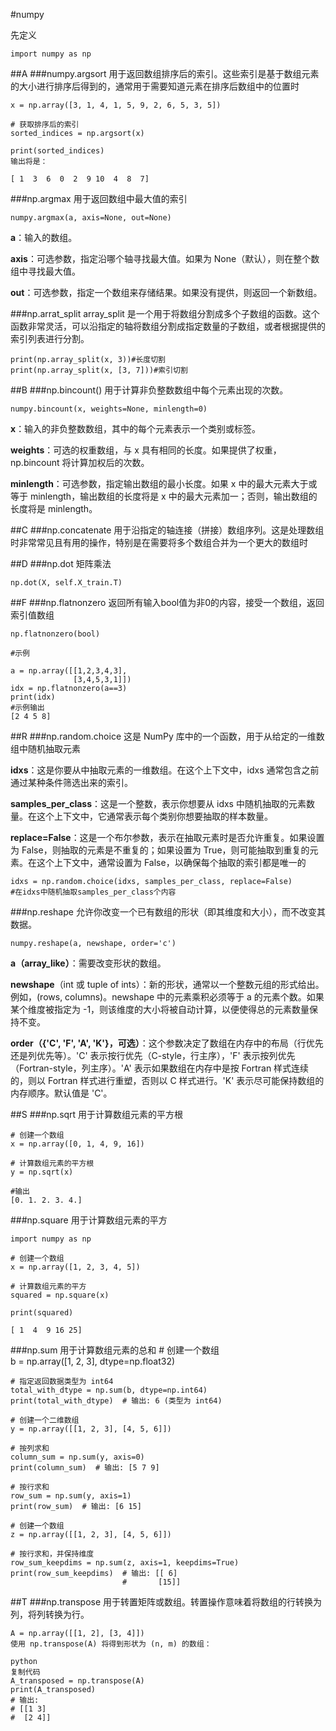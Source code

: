 #numpy

先定义

	import numpy as np

##A
###numpy.argsort
用于返回数组排序后的索引。这些索引是基于数组元素的大小进行排序后得到的，通常用于需要知道元素在排序后数组中的位置时
	
	x = np.array([3, 1, 4, 1, 5, 9, 2, 6, 5, 3, 5])  
	  
	# 获取排序后的索引  
	sorted_indices = np.argsort(x)  
	  
	print(sorted_indices)
	输出将是：
	
	[ 1  3  6  0  2  9 10  4  8  7]

###np.argmax
用于返回数组中最大值的索引

	numpy.argmax(a, axis=None, out=None)

**a**：输入的数组。

**axis**：可选参数，指定沿哪个轴寻找最大值。如果为 None（默认），则在整个数组中寻找最大值。

**out**：可选参数，指定一个数组来存储结果。如果没有提供，则返回一个新数组。

###np.arrat_split
array_split 是一个用于将数组分割成多个子数组的函数。这个函数非常灵活，可以沿指定的轴将数组分割成指定数量的子数组，或者根据提供的索引列表进行分割。

	print(np.array_split(x, 3))#长度切割
	print(np.array_split(x, [3, 7]))#索引切割 


##B
###np.bincount()
用于计算非负整数数组中每个元素出现的次数。

	numpy.bincount(x, weights=None, minlength=0)

**x**：输入的非负整数数组，其中的每个元素表示一个类别或标签。

**weights**：可选的权重数组，与 x 具有相同的长度。如果提供了权重，np.bincount 将计算加权后的次数。

**minlength**：可选参数，指定输出数组的最小长度。如果 x 中的最大元素大于或等于 minlength，输出数组的长度将是 x 中的最大元素加一；否则，输出数组的长度将是 minlength。

##C
###np.concatenate
用于沿指定的轴连接（拼接）数组序列。这是处理数组时非常常见且有用的操作，特别是在需要将多个数组合并为一个更大的数组时



##D
###np.dot
矩阵乘法

	np.dot(X, self.X_train.T)

##F
###np.flatnonzero
返回所有输入bool值为非0的内容，接受一个数组，返回索引值数组

	np.flatnonzero(bool)

	#示例

	a = np.array([[1,2,3,4,3],
	              [3,4,5,3,1]])
	idx = np.flatnonzero(a==3)
	print(idx)
	#示例输出
	[2 4 5 8]

##R
###np.random.choice
这是 NumPy 库中的一个函数，用于从给定的一维数组中随机抽取元素

**idxs**：这是你要从中抽取元素的一维数组。在这个上下文中，idxs 通常包含之前通过某种条件筛选出来的索引。

**samples_per_class**：这是一个整数，表示你想要从 idxs 中随机抽取的元素数量。在这个上下文中，它通常表示每个类别你想要抽取的样本数量。

**replace=False**：这是一个布尔参数，表示在抽取元素时是否允许重复。如果设置为 False，则抽取的元素是不重复的；如果设置为 True，则可能抽取到重复的元素。在这个上下文中，通常设置为 False，以确保每个抽取的索引都是唯一的

	idxs = np.random.choice(idxs, samples_per_class, replace=False)
	#在idxs中随机抽取samples_per_class个内容

###np.reshape
允许你改变一个已有数组的形状（即其维度和大小），而不改变其数据。

	numpy.reshape(a, newshape, order='c')

**a（array_like）**：需要改变形状的数组。

**newshape**（int 或 tuple of ints）：新的形状，通常以一个整数元组的形式给出。例如，(rows, columns)。newshape 中的元素乘积必须等于 a 的元素个数。如果某个维度被指定为 -1，则该维度的大小将被自动计算，以便使得总的元素数量保持不变。

**order（{'C', 'F', 'A', 'K'}，可选）**：这个参数决定了数组在内存中的布局（行优先还是列优先等）。'C' 表示按行优先（C-style，行主序），'F' 表示按列优先（Fortran-style，列主序）。'A' 表示如果数组在内存中是按 Fortran 样式连续的，则以 Fortran 样式进行重塑，否则以 C 样式进行。'K' 表示尽可能保持数组的内存顺序。默认值是 'C'。

##S
###np.sqrt
用于计算数组元素的平方根
	
	# 创建一个数组  
	x = np.array([0, 1, 4, 9, 16])  
	  
	# 计算数组元素的平方根  
	y = np.sqrt(x)	
	
	#输出
	[0. 1. 2. 3. 4.]

###np.square
用于计算数组元素的平方
	
	import numpy as np  
	  
	# 创建一个数组  
	x = np.array([1, 2, 3, 4, 5])  
	  
	# 计算数组元素的平方  
	squared = np.square(x)  
	  
	print(squared)
	
	[ 1  4  9 16 25]

###np.sum
用于计算数组元素的总和
	# 创建一个数组  
	b = np.array([1, 2, 3], dtype=np.float32)  
	
	# 指定返回数据类型为 int64  
	total_with_dtype = np.sum(b, dtype=np.int64)  
	print(total_with_dtype)  # 输出: 6 (类型为 int64)
	
	# 创建一个二维数组  
	y = np.array([[1, 2, 3], [4, 5, 6]])  
	
	# 按列求和  
	column_sum = np.sum(y, axis=0)  
	print(column_sum)  # 输出: [5 7 9]  
	
	# 按行求和  
	row_sum = np.sum(y, axis=1)  
	print(row_sum)  # 输出: [6 15]
	
	# 创建一个数组  
	z = np.array([[1, 2, 3], [4, 5, 6]])  
	
	# 按行求和，并保持维度  
	row_sum_keepdims = np.sum(z, axis=1, keepdims=True)  
	print(row_sum_keepdims)  # 输出: [[ 6]  
	                         #       [15]]

##T
###np.transpose
用于转置矩阵或数组。转置操作意味着将数组的行转换为列，将列转换为行。
	
	A = np.array([[1, 2], [3, 4]])
	使用 np.transpose(A) 将得到形状为 (n, m) 的数组：
	
	python
	复制代码
	A_transposed = np.transpose(A)  
	print(A_transposed)  
	# 输出:  
	# [[1 3]  
	#  [2 4]]